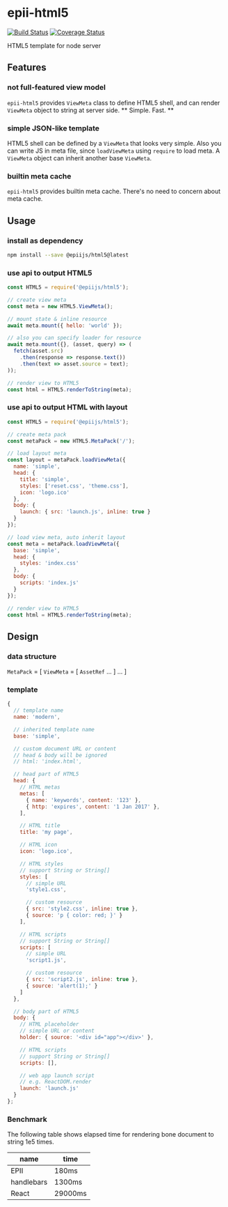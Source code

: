 # epii-html5

[![Build Status](https://travis-ci.org/epiijs/epii-html5.svg?branch=master)](https://travis-ci.org/epiijs/epii-html5)
[![Coverage Status](https://coveralls.io/repos/github/epiijs/epii-html5/badge.svg?branch=master)](https://coveralls.io/github/epiijs/epii-html5?branch=master)

HTML5 template for node server

## Features

### not full-featured view model

`epii-html5` provides `ViewMeta` class to define HTML5 shell, and can render `ViewMeta` object to string at server side.
** Simple. Fast. **

### simple JSON-like template

HTML5 shell can be defined by a `ViewMeta` that looks very simple.
Also you can write JS in meta file, since `loadViewMeta` using `require` to load meta.
A `ViewMeta` object can inherit another base `ViewMeta`.

### builtin meta cache

`epii-html5` provides builtin meta cache. There's no need to concern about meta cache.

## Usage

### install as dependency
```sh
npm install --save @epiijs/html5@latest
```

### use api to output HTML5
```js
const HTML5 = require('@epiijs/html5');

// create view meta
const meta = new HTML5.ViewMeta();

// mount state & inline resource
await meta.mount({ hello: 'world' });

// also you can specify loader for resource
await meta.mount({}, (asset, query) => (
  fetch(asset.src)
    .then(response => response.text())
    .then(text => asset.source = text);
));

// render view to HTML5
const html = HTML5.renderToString(meta);
```

### use api to output HTML with layout
```js
const HTML5 = require('@epiijs/html5');

// create meta pack
const metaPack = new HTML5.MetaPack('/');

// load layout meta
const layout = metaPack.loadViewMeta({
  name: 'simple',
  head: {
    title: 'simple',
    styles: ['reset.css', 'theme.css'],
    icon: 'logo.ico'
  },
  body: {
    launch: { src: 'launch.js', inline: true }
  }
});

// load view meta, auto inherit layout
const meta = metaPack.loadViewMeta({
  base: 'simple',
  head: {
    styles: 'index.css'
  },
  body: {
    scripts: 'index.js'
  }
});

// render view to HTML5
const html = HTML5.renderToString(meta);
```

## Design

### data structure

`MetaPack` = [ `ViewMeta` = [ `AssetRef` ... ] ... ]

### template

```js
{
  // template name
  name: 'modern',

  // inherited template name
  base: 'simple',

  // custom document URL or content
  // head & body will be ignored
  // html: 'index.html',

  // head part of HTML5
  head: {
    // HTML metas
    metas: [
      { name: 'keywords', content: '123' },
      { http: 'expires', content: '1 Jan 2017' },
    ],

    // HTML title
    title: 'my page',

    // HTML icon
    icon: 'logo.ico',

    // HTML styles
    // support String or String[]
    styles: [
      // simple URL
      'style1.css',

      // custom resource
      { src: 'style2.css', inline: true },
      { source: 'p { color: red; }' }
    ],

    // HTML scripts
    // support String or String[]
    scripts: [
      // simple URL
      'script1.js',

      // custom resource
      { src: 'script2.js', inline: true },
      { source: 'alert(1);' }
    ]
  },

  // body part of HTML5
  body: {
    // HTML placeholder
    // simple URL or content
    holder: { source: '<div id="app"></div>' },

    // HTML scripts
    // support String or String[]
    scripts: [],

    // web app launch script
    // e.g. ReactDOM.render
    launch: 'launch.js'
  }
};
```

### Benchmark

The following table shows elapsed time for rendering bone document to string 1e5 times.

|name|time|
|-|-|
|EPII|180ms|
|handlebars|1300ms|
|React|29000ms|
